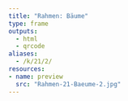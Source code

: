```yaml
---
title: "Rahmen: Bäume"
type: frame
outputs:
  - html
  - qrcode
aliases:
  - /k/21/2/
resources:
- name: preview
  src: "Rahmen-21-Baeume-2.jpg"  
---
```

